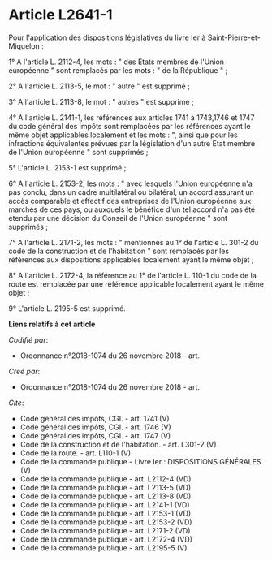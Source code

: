 # Article L2641-1

Pour l'application des dispositions législatives du livre Ier à Saint-Pierre-et-Miquelon : 

1° A l'article L. 2112-4, les mots : " des Etats membres de l'Union européenne " sont remplacés par les mots : " de la
République " ; 

2° A l'article L. 2113-5, le mot : " autre " est supprimé ; 

3° A l'article L. 2113-8, le mot : " autres " est supprimé ; 

4° A l'article L. 2141-1, les références aux articles 1741 à 1743,1746 et 1747 du code général des impôts sont remplacées par
les références ayant le même objet applicables localement et les mots : ", ainsi que pour les infractions équivalentes
prévues par la législation d'un autre Etat membre de l'Union européenne " sont supprimés ; 

5° L'article L. 2153-1 est supprimé ; 

6° A l'article L. 2153-2, les mots : " avec lesquels l'Union européenne n'a pas conclu, dans un cadre multilatéral ou
bilatéral, un accord assurant un accès comparable et effectif des entreprises de l'Union européenne aux marchés de ces pays,
ou auxquels le bénéfice d'un tel accord n'a pas été étendu par une décision du Conseil de l'Union européenne " sont
supprimés ; 

7° A l'article L. 2171-2, les mots : " mentionnés au 1° de l'article L. 301-2 du code de la construction et de l'habitation "
sont remplacés par les références aux dispositions applicables localement ayant le même objet ; 

8° A l'article L. 2172-4, la référence au 1° de l'article L. 110-1 du code de la route est remplacée par une référence
applicable localement ayant le même objet ; 

9° L'article L. 2195-5 est supprimé.

**Liens relatifs à cet article**

_Codifié par_:

  - Ordonnance n°2018-1074 du 26 novembre 2018 - art.

_Créé par_:

  - Ordonnance n°2018-1074 du 26 novembre 2018 - art.

_Cite_:

  - Code général des impôts, CGI. - art. 1741 (V)
  - Code général des impôts, CGI. - art. 1746 (V)
  - Code général des impôts, CGI. - art. 1747 (V)
  - Code de la construction et de l'habitation. - art. L301-2 (V)
  - Code de la route. - art. L110-1 (V)
  - Code de la commande publique -  Livre Ier : DISPOSITIONS GÉNÉRALES (V)
  - Code de la commande publique - art. L2112-4 (VD)
  - Code de la commande publique - art. L2113-5 (VD)
  - Code de la commande publique - art. L2113-8 (VD)
  - Code de la commande publique - art. L2141-1 (VD)
  - Code de la commande publique - art. L2153-1 (VD)
  - Code de la commande publique - art. L2153-2 (VD)
  - Code de la commande publique - art. L2171-2 (VD)
  - Code de la commande publique - art. L2172-4 (VD)
  - Code de la commande publique - art. L2195-5 (V)
